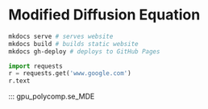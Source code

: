 # Modified Diffusion Equation

```sh
mkdocs serve # serves website
mkdocs build # builds static website
mkdocs gh-deploy # deploys to GitHub Pages
```

```python
import requests
r = requests.get('www.google.com')
r.text
```
<!-- ::: gpu_polycomp.soft_exp_polymer.PolymerSystem -->



::: gpu_polycomp.se_MDE

